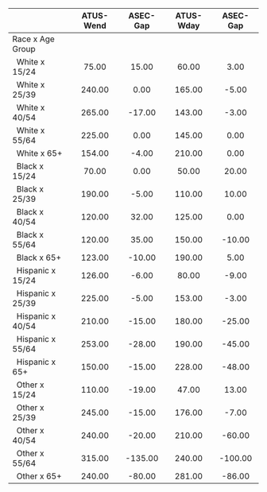 
|                      |    ATUS-Wend |     ASEC-Gap |    ATUS-Wday |     ASEC-Gap |
| -------------------- | :----------: | :----------: | :----------: | :----------: |
| Race x Age Group     |              |              |              |              |
| &nbsp;&nbsp;White x 15/24 |        75.00 |        15.00 |        60.00 |         3.00 |
| &nbsp;&nbsp;White x 25/39 |       240.00 |         0.00 |       165.00 |        -5.00 |
| &nbsp;&nbsp;White x 40/54 |       265.00 |       -17.00 |       143.00 |        -3.00 |
| &nbsp;&nbsp;White x 55/64 |       225.00 |         0.00 |       145.00 |         0.00 |
| &nbsp;&nbsp;White x 65+ |       154.00 |        -4.00 |       210.00 |         0.00 |
| &nbsp;&nbsp;Black x 15/24 |        70.00 |         0.00 |        50.00 |        20.00 |
| &nbsp;&nbsp;Black x 25/39 |       190.00 |        -5.00 |       110.00 |        10.00 |
| &nbsp;&nbsp;Black x 40/54 |       120.00 |        32.00 |       125.00 |         0.00 |
| &nbsp;&nbsp;Black x 55/64 |       120.00 |        35.00 |       150.00 |       -10.00 |
| &nbsp;&nbsp;Black x 65+ |       123.00 |       -10.00 |       190.00 |         5.00 |
| &nbsp;&nbsp;Hispanic x 15/24 |       126.00 |        -6.00 |        80.00 |        -9.00 |
| &nbsp;&nbsp;Hispanic x 25/39 |       225.00 |        -5.00 |       153.00 |        -3.00 |
| &nbsp;&nbsp;Hispanic x 40/54 |       210.00 |       -15.00 |       180.00 |       -25.00 |
| &nbsp;&nbsp;Hispanic x 55/64 |       253.00 |       -28.00 |       190.00 |       -45.00 |
| &nbsp;&nbsp;Hispanic x 65+ |       150.00 |       -15.00 |       228.00 |       -48.00 |
| &nbsp;&nbsp;Other x 15/24 |       110.00 |       -19.00 |        47.00 |        13.00 |
| &nbsp;&nbsp;Other x 25/39 |       245.00 |       -15.00 |       176.00 |        -7.00 |
| &nbsp;&nbsp;Other x 40/54 |       240.00 |       -20.00 |       210.00 |       -60.00 |
| &nbsp;&nbsp;Other x 55/64 |       315.00 |      -135.00 |       240.00 |      -100.00 |
| &nbsp;&nbsp;Other x 65+ |       240.00 |       -80.00 |       281.00 |       -86.00 |

